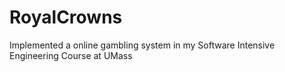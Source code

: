 RoyalCrowns
===========

Implemented a online gambling system in my Software Intensive Engineering Course at UMass
